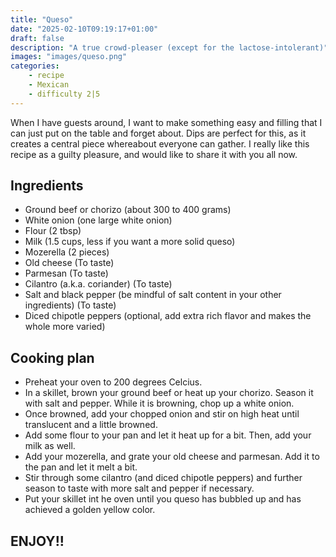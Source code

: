 ```yaml
---
title: "Queso"
date: "2025-02-10T09:19:17+01:00"
draft: false
description: "A true crowd-pleaser (except for the lactose-intolerant)"
images: "images/queso.png"
categories: 
    - recipe
    - Mexican
    - difficulty 2|5
---
```


When I have guests around, I want to make something easy and filling that I can just put on the table and forget about. Dips are perfect for this, as it creates a central piece whereabout everyone can gather. I really like this recipe as a guilty pleasure, and would like to share it with you all now. 

## Ingredients
- Ground beef or chorizo (about 300 to 400 grams)
- White onion (one large white onion)
- Flour (2 tbsp)
- Milk (1.5 cups, less if you want a more solid queso)
- Mozerella (2 pieces)
- Old cheese (To taste)
- Parmesan (To taste)
- Cilantro (a.k.a. coriander) (To taste)
- Salt and black pepper (be mindful of salt content in your other ingredients) (To taste)
- Diced chipotle peppers (optional, add extra rich flavor and makes the whole more varied)

## Cooking plan
- Preheat your oven to 200 degrees Celcius. 
- In a skillet, brown your ground beef or heat up your chorizo. Season it with salt and pepper. While it is browning, chop up a white onion. 
- Once browned, add your chopped onion and stir on high heat until translucent and a little browned. 
- Add some flour to your pan and let it heat up for a bit. Then, add your milk as well. 
- Add your mozerella, and grate your old cheese and parmesan. Add it to the pan and let it melt a bit. 
- Stir through some cilantro (and diced chipotle peppers) and further season to taste with more salt and pepper if necessary. 
- Put your skillet int he oven until you queso has bubbled up and has achieved a golden yellow color. 

## ENJOY!!




